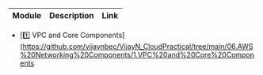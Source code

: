 | Module | Description | Link |
|--------|-------------|------|
- [1️⃣ VPC and Core Components](https://github.com/vijaynbec/VijayN_CloudPractical/tree/main/06.AWS%20Networking%20Components/1.VPC%20and%20Core%20Components


